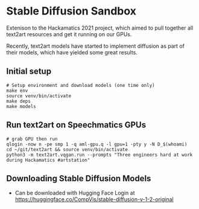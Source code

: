 # Stable Diffusion Sandbox

Extenison to the Hackamatics 2021 project, which aimed to pull together all text2art resources and get it running on our GPUs.

Recently, text2art models have started to implement diffusion as part of their models, which have yielded some great results.

## Initial setup

```
# Setup environment and download models (one time only)
make env
source venv/bin/activate
make deps
make models
```

## Run text2art on Speechmatics GPUs

```
# grab GPU then run
qlogin -now n -pe smp 1 -q aml-gpu.q -l gpu=1 -pty y -N D_$(whoami)
cd ~/git/text2art && source venv/bin/activate
python3 -m text2art.vqgan.run --prompts "Three engineers hard at work during Hackamatics #artstation"
```

## Downloading Stable Diffusion Models

- Can be downloaded with Hugging Face Login at https://huggingface.co/CompVis/stable-diffusion-v-1-2-original
